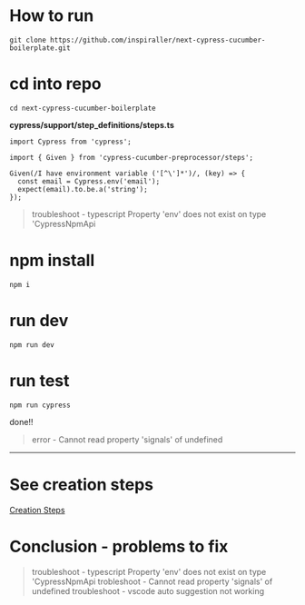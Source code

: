 # How to run
```
git clone https://github.com/inspiraller/next-cypress-cucumber-boilerplate.git
```

# cd into repo
```
cd next-cypress-cucumber-boilerplate
```

**cypress/support/step_definitions/steps.ts**
```
import Cypress from 'cypress';

import { Given } from 'cypress-cucumber-preprocessor/steps';

Given(/I have environment variable ('[^\']*')/, (key) => {
  const email = Cypress.env('email');
  expect(email).to.be.a('string');
});
```
> troubleshoot - typescript Property 'env' does not exist on type 'CypressNpmApi


# npm install
```
npm i
```
# run dev
```
npm run dev
```
# run test
```
npm run cypress
```

done!!

> error - Cannot read property 'signals' of undefined

-------------------------------------------------------------------------------------
# See creation steps
[Creation Steps](READMES/Creation_steps.md)


# Conclusion - problems to fix
> troubleshoot - typescript Property 'env' does not exist on type 'CypressNpmApi
> trobleshoot - Cannot read property 'signals' of undefined
> troubleshoot - vscode auto suggestion not working

